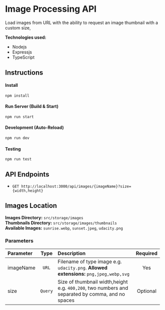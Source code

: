 # Image Processing API

Load images from URL with the ability to request an image thumbnail with a custom size,

**Technologies used:**

- Nodejs
- Expressjs
- TypeScript

## Instructions

#### Install

`npm install`

#### Run Server (Build & Start)

`npm run start`

#### Development (Auto-Reload)

`npm run dev`

#### Testing

`npm run test`

## API Endpoints

- `GET http://localhost:3000/api/images/{imageName}?size={width,height}`

## Images Location

**Images Directory:** `src/storage/images`\
**Thumbnails Directory:** `src/storage/images/thumbnails`\
**Available Images:** `sunrise.webp`, `sunset.jpeg`, `udacity.png`

### Parameters

| Parameter |  Type   | Description                                                                                      | Required |
| :-------- | :-----: | :----------------------------------------------------------------------------------------------- | :------: |
| imageName |  `URL`  | Filename of type image e.g. `udacity.png`. **Allowed extensions:** `png,jpeg,webp,svg`           |   Yes    |
| size      | `Query` | Size of thumbnail width,height e.g. `400,200`, two numbers and separated by comma, and no spaces | Optional |
